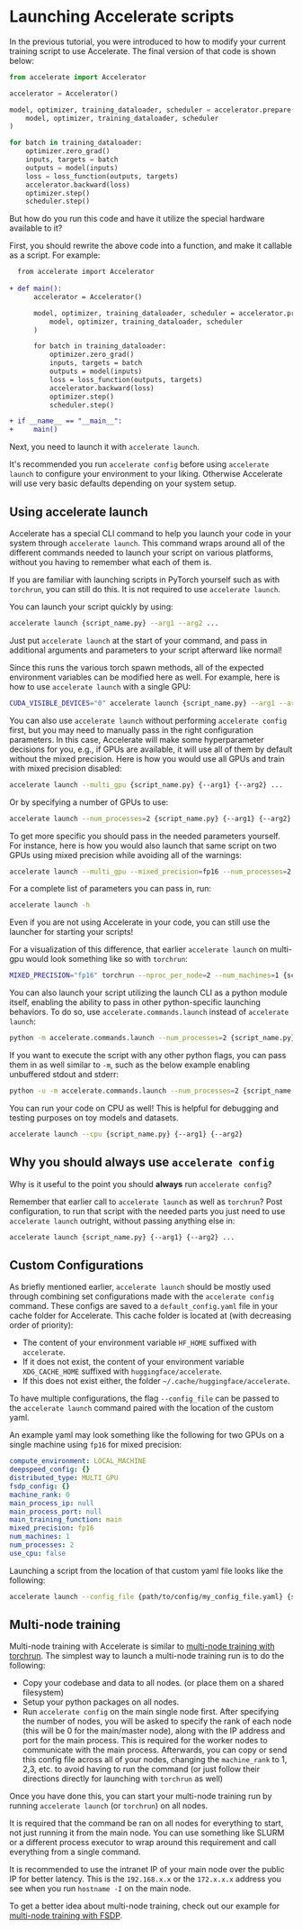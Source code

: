 <!--Copyright 2022 The HuggingFace Team. All rights reserved.

Licensed under the Apache License, Version 2.0 (the "License"); you may not use this file except in compliance with
the License. You may obtain a copy of the License at

http://www.apache.org/licenses/LICENSE-2.0

Unless required by applicable law or agreed to in writing, software distributed under the License is distributed on
an "AS IS" BASIS, WITHOUT WARRANTIES OR CONDITIONS OF ANY KIND, either express or implied. See the License for the
specific language governing permissions and limitations under the License.

⚠️ Note that this file is in Markdown but contain specific syntax for our doc-builder (similar to MDX) that may not be
rendered properly in your Markdown viewer.
-->

# Launching Accelerate scripts

In the previous tutorial, you were introduced to how to modify your current training script to use Accelerate.
The final version of that code is shown below:

```python
from accelerate import Accelerator

accelerator = Accelerator()

model, optimizer, training_dataloader, scheduler = accelerator.prepare(
    model, optimizer, training_dataloader, scheduler
)

for batch in training_dataloader:
    optimizer.zero_grad()
    inputs, targets = batch
    outputs = model(inputs)
    loss = loss_function(outputs, targets)
    accelerator.backward(loss)
    optimizer.step()
    scheduler.step()
```

But how do you run this code and have it utilize the special hardware available to it?

First, you should rewrite the above code into a function, and make it callable as a script. For example:

```diff
  from accelerate import Accelerator
  
+ def main():
      accelerator = Accelerator()

      model, optimizer, training_dataloader, scheduler = accelerator.prepare(
          model, optimizer, training_dataloader, scheduler
      )

      for batch in training_dataloader:
          optimizer.zero_grad()
          inputs, targets = batch
          outputs = model(inputs)
          loss = loss_function(outputs, targets)
          accelerator.backward(loss)
          optimizer.step()
          scheduler.step()

+ if __name__ == "__main__":
+     main()
```

Next, you need to launch it with `accelerate launch`. 

<Tip warning={true}>

  It's recommended you run `accelerate config` before using `accelerate launch` to configure your environment to your liking. 
  Otherwise Accelerate will use very basic defaults depending on your system setup.

</Tip>


## Using accelerate launch

Accelerate has a special CLI command to help you launch your code in your system through `accelerate launch`.
This command wraps around all of the different commands needed to launch your script on various platforms, without you having to remember what each of them is.

<Tip>

  If you are familiar with launching scripts in PyTorch yourself such as with `torchrun`, you can still do this. It is not required to use `accelerate launch`.

</Tip>

You can launch your script quickly by using:

```bash
accelerate launch {script_name.py} --arg1 --arg2 ...
```

Just put `accelerate launch` at the start of your command, and pass in additional arguments and parameters to your script afterward like normal!

Since this runs the various torch spawn methods, all of the expected environment variables can be modified here as well.
For example, here is how to use `accelerate launch` with a single GPU:

```bash
CUDA_VISIBLE_DEVICES="0" accelerate launch {script_name.py} --arg1 --arg2 ...
```

You can also use `accelerate launch` without performing `accelerate config` first, but you may need to manually pass in the right configuration parameters.
In this case, Accelerate will make some hyperparameter decisions for you, e.g., if GPUs are available, it will use all of them by default without the mixed precision.
Here is how you would use all GPUs and train with mixed precision disabled:

```bash
accelerate launch --multi_gpu {script_name.py} {--arg1} {--arg2} ...
```

Or by specifying a number of GPUs to use:

```bash
accelerate launch --num_processes=2 {script_name.py} {--arg1} {--arg2} ...
```

To get more specific you should pass in the needed parameters yourself. For instance, here is how you 
would also launch that same script on two GPUs using mixed precision while avoiding all of the warnings: 

```bash
accelerate launch --multi_gpu --mixed_precision=fp16 --num_processes=2 {script_name.py} {--arg1} {--arg2} ...
```

For a complete list of parameters you can pass in, run:

```bash
accelerate launch -h
```

<Tip>

  Even if you are not using Accelerate in your code, you can still use the launcher for starting your scripts!

</Tip>

For a visualization of this difference, that earlier `accelerate launch` on multi-gpu would look something like so with `torchrun`:

```bash
MIXED_PRECISION="fp16" torchrun --nproc_per_node=2 --num_machines=1 {script_name.py} {--arg1} {--arg2} ...
```

You can also launch your script utilizing the launch CLI as a python module itself, enabling the ability to pass in other python-specific
launching behaviors. To do so, use `accelerate.commands.launch` instead of `accelerate launch`:

```bash
python -m accelerate.commands.launch --num_processes=2 {script_name.py} {--arg1} {--arg2}
```

If you want to execute the script with any other python flags, you can pass them in as well similar to `-m`, such as 
the below example enabling unbuffered stdout and stderr:

```bash
python -u -m accelerate.commands.launch --num_processes=2 {script_name.py} {--arg1} {--arg2}
```

<Tip>

  You can run your code on CPU as well! This is helpful for debugging and testing purposes on toy models and datasets. 

```bash
accelerate launch --cpu {script_name.py} {--arg1} {--arg2}
```  

</Tip>

## Why you should always use `accelerate config`

Why is it useful to the point you should **always** run `accelerate config`? 

Remember that earlier call to `accelerate launch` as well as `torchrun`?
Post configuration, to run that script with the needed parts you just need to use `accelerate launch` outright, without passing anything else in:

```bash
accelerate launch {script_name.py} {--arg1} {--arg2} ...
```


## Custom Configurations

As briefly mentioned earlier, `accelerate launch` should be mostly used through combining set configurations 
made with the `accelerate config` command. These configs are saved to a `default_config.yaml` file in your cache folder for Accelerate. 
This cache folder is located at (with decreasing order of priority):

- The content of your environment variable `HF_HOME` suffixed with `accelerate`.
- If it does not exist, the content of your environment variable `XDG_CACHE_HOME` suffixed with
  `huggingface/accelerate`.
- If this does not exist either, the folder `~/.cache/huggingface/accelerate`.

To have multiple configurations, the flag `--config_file` can be passed to the `accelerate launch` command paired 
with the location of the custom yaml. 

An example yaml may look something like the following for two GPUs on a single machine using `fp16` for mixed precision:
```yaml
compute_environment: LOCAL_MACHINE
deepspeed_config: {}
distributed_type: MULTI_GPU
fsdp_config: {}
machine_rank: 0
main_process_ip: null
main_process_port: null
main_training_function: main
mixed_precision: fp16
num_machines: 1
num_processes: 2
use_cpu: false
```

Launching a script from the location of that custom yaml file looks like the following:
```bash
accelerate launch --config_file {path/to/config/my_config_file.yaml} {script_name.py} {--arg1} {--arg2} ...
```

## Multi-node training
Multi-node training with Accelerate is similar to [multi-node training with torchrun](https://pytorch.org/tutorials/intermediate/ddp_series_multinode.html). The simplest way to launch a multi-node training run is to do the following:

- Copy your codebase and data to all nodes. (or place them on a shared filesystem)
- Setup your python packages on all nodes.
- Run `accelerate config` on the main single node first. After specifying the number of nodes, you will be asked to specify the rank of each node (this will be 0 for the main/master node), along with the IP address and port for the main process. This is required for the worker nodes to communicate with the main process. Afterwards, you can copy or send this config file across all of your nodes, changing the `machine_rank` to 1, 2,3, etc. to avoid having to run the command (or just follow their directions directly for launching with `torchrun` as well)

Once you have done this, you can start your multi-node training run by running `accelerate launch` (or `torchrun`) on all nodes.

<Tip>
    It is required that the command be ran on all nodes for everything to start, not just running it from the main node. You can use something like SLURM or a different process executor to wrap around this requirement and call everything from a single command.
</Tip>

<Tip>

 It is recommended to use the intranet IP of your main node over the public IP for better latency. This is the `192.168.x.x` or the `172.x.x.x` address you see when you run `hostname -I` on the main node.

</Tip>

To get a better idea about multi-node training, check out our example for [multi-node training with FSDP](https://huggingface.co/blog/ram-efficient-pytorch-fsdp).
